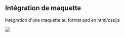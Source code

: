 ## Intégration de maquette

Intégration d'une maquette au format psd en html/css/js

![](https://graphicburger.com/wp-content/uploads/2013/06/Cuda-Single-Page-Portfolio-full.png)
